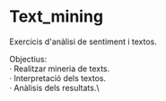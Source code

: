 # Text_mining

Exercicis d'anàlisi de sentiment i textos. 

Objectius:\
· Realitzar mineria de texts.\
· Interpretació dels textos.\
· Anàlisis dels resultats.\
